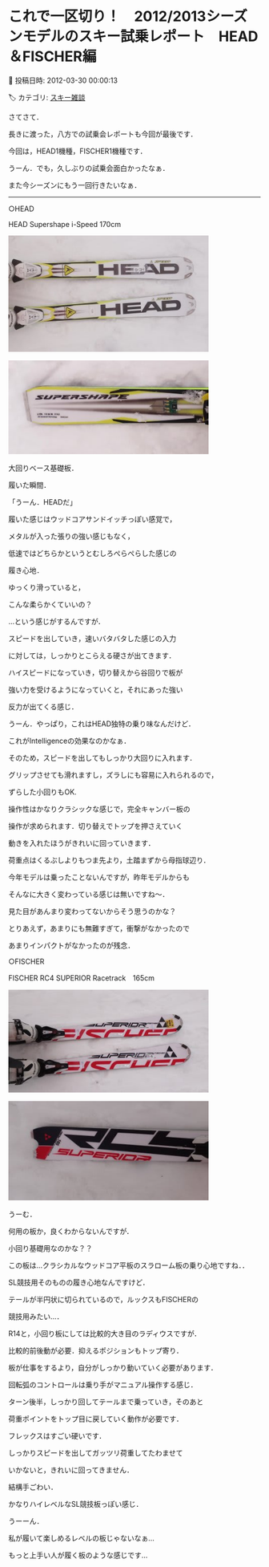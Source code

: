 # これで一区切り！　2012/2013シーズンモデルのスキー試乗レポート　HEAD＆FISCHER編

📅 投稿日時: 2012-03-30 00:00:13

🏷️ カテゴリ: [スキー雑談](c1f9d2cb7478308da16419928ea3945e9.md)

さてさて．





長きに渡った，八方での試乗会レポートも今回が最後です．


今回は，HEAD1機種，FISCHER1機種です．





うーん．でも，久しぶりの試乗会面白かったなぁ．


また今シーズンにもう一回行きたいなぁ．





-----





[]()


○HEAD





HEAD Supershape i-Speed 170cm




![0ea60f242fb9d84cf6b4faceebbfa2fd.jpg](images/0ea60f242fb9d84cf6b4faceebbfa2fd.jpg)






![a1446cc32e30dce70611b584e1680fe5.jpg](images/a1446cc32e30dce70611b584e1680fe5.jpg)




大回りベース基礎板．


履いた瞬間．


「うーん．HEADだ」


履いた感じはウッドコアサンドイッチっぽい感覚で，


メタルが入った張りの強い感じもなく，


低速ではどちらかというとむしろぺらぺらした感じの


履き心地．


ゆっくり滑っていると，


こんな柔らかくていいの？


…という感じがするんですが．


スピードを出していき，速いバタバタした感じの入力


に対しては，しっかりとこらえる硬さが出てきます．


ハイスピードになっていき，切り替えから谷回りで板が


強い力を受けるようになっていくと，それにあった強い


反力が出てくる感じ．


うーん．やっぱり，これはHEAD独特の乗り味なんだけど．


これがIntelligenceの効果なのかなぁ．


そのため，スピードを出してもしっかり大回りに入れます．


グリップさせても滑れますし，ズラしにも容易に入れられるので，


ずらした小回りもOK.


操作性はかなりクラシックな感じで，完全キャンバー板の


操作が求められます．切り替えでトップを押さえていく


動きを入れたほうがきれいに回っていきます．


荷重点はくるぶしよりもつま先より，土踏まずから母指球辺り．


今年モデルは乗ったことないんですが，昨年モデルからも


そんなに大きく変わっている感じは無いですね～．


見た目があんまり変わってないからそう思うのかな？


とりあえず，あまりにも無難すぎて，衝撃がなかったので


あまりインパクトがなかったのが残念．





[]()


○FISCHER





FISCHER RC4 SUPERIOR Racetrack　165cm 




![910f19c5ed59bd0a294fc50db8f28123.jpg](images/910f19c5ed59bd0a294fc50db8f28123.jpg)






![bf5a458ffec7c83174a65498eec5e9bc.jpg](images/bf5a458ffec7c83174a65498eec5e9bc.jpg)




うーむ．


何用の板か，良くわからないんですが．


小回り基礎用なのかな？？





この板は…クラシカルなウッドコア平板のスラローム板の乗り心地ですね．．


SL競技用そのものの履き心地なんですけど．


テールが半円状に切られているので，ルックスもFISCHERの


競技用みたい…．


R14と，小回り板にしては比較的大き目のラディウスですが．


比較的前後動が必要．抑えるポジションもトップ寄り．


板が仕事をするより，自分がしっかり動いていく必要があります．


回転弧のコントロールは乗り手がマニュアル操作する感じ．


ターン後半，しっかり回してテールまで乗っていき，そのあと


荷重ポイントをトップ目に戻していく動作が必要です．


フレックスはすごい硬いです．


しっかりスピードを出してガッツリ荷重してたわませて


いかないと，きれいに回ってきません．


結構手ごわい．


かなりハイレベルなSL競技板っぽい感じ．


うーーん．


私が履いて楽しめるレベルの板じゃないなぁ…


もっと上手い人が履く板のような感じです…
